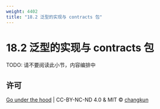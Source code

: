 ```yaml
---
weight: 4402
title: "18.2 泛型的实现与 contracts 包"
---
```


# 18.2 泛型的实现与 contracts 包

TODO: 请不要阅读此小节，内容编排中

## 许可

[Go under the hood](https://github.com/changkun/go-under-the-hood) | CC-BY-NC-ND 4.0 & MIT &copy; [changkun](https://changkun.de)